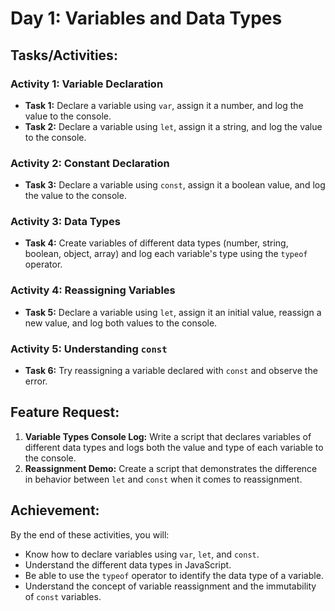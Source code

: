 # Day 1: Variables and Data Types

## Tasks/Activities:

### Activity 1: Variable Declaration

* **Task 1:** Declare a variable using `var`, assign it a number, and log the value to the console.
* **Task 2:** Declare a variable using `let`, assign it a string, and log the value to the console.

### Activity 2: Constant Declaration

* **Task 3:** Declare a variable using `const`, assign it a boolean value, and log the value to the console.

### Activity 3: Data Types

* **Task 4:** Create variables of different data types (number, string, boolean, object, array) and log each variable's type using the `typeof` operator.

### Activity 4: Reassigning Variables

* **Task 5:** Declare a variable using `let`, assign it an initial value, reassign a new value, and log both values to the console.

### Activity 5: Understanding `const`

* **Task 6:** Try reassigning a variable declared with `const` and observe the error.

## Feature Request:

1. **Variable Types Console Log:** Write a script that declares variables of different data types and logs both the value and type of each variable to the console.
2. **Reassignment Demo:** Create a script that demonstrates the difference in behavior between `let` and `const` when it comes to reassignment.

## Achievement:

By the end of these activities, you will:

* Know how to declare variables using `var`, `let`, and `const`.
* Understand the different data types in JavaScript.
* Be able to use the `typeof` operator to identify the data type of a variable.
* Understand the concept of variable reassignment and the immutability of `const` variables.

